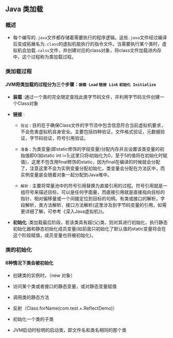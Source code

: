 ## Java 类加载

### 概述
+ 每个编写的`.java`文件都存储着需要执行的程序逻辑。这些`.java`文件经过编译后变成拓展名为`.class`的虚拟机能执行的指令文件。当需要执行某个类时，虚拟机会加载`.calss`文件，并创建对应的class对象，将class文件加载进内存中，这个过程称为类加载过程。

### 类加载过程

#### JVM将类加载的过程分为三个步骤：`装载 Load` `链接 Link` `初始化 Initialize`
  - **装载** :通过一个类的完全限定查找此类字节码文件，并利用字节码文件创建一个Class对象
  
  - **链接** :
    - `验证` : 目的在于确保Class文件的字节流中包含信息符合当前虚拟机要求，不会危害虚拟机自身安全。主要包括四种验证，文件格式验证，元数据验证，字节码验证，符号引用验证。
    
    - `准备` : 为类变量(即static修饰的字段变量)分配内存并且设置该类变量的初始值即0(如static int i=5;这里只将i初始化为0，至于5的值将在初始化时赋值)，这里不包含用final修饰的static，因为final在编译的时候就会分配了，注意这里不会为实例变量分配初始化，类变量会分配在方法区中，而实例变量是会随着对象一起分配到Java堆中。
    
    - `解析` : 主要将常量池中的符号引用替换为直接引用的过程。符号引用就是一组符号来描述目标，可以是任何字面量，而直接引用就是直接指向目标的指针、相对偏移量或一个间接定位到目标的句柄。有类或接口的解析，字段解析，类方法解析，接口方法解析(这里涉及到字节码变量的引用，如需更详细了解，可参考《深入Java虚拟机》)。
  
  - **初始化** :类加载最后阶段，若该类具有超(父)类，则对其进行初始化，执行静态初始化器和静态初始化成员变量(如前面只初始化了默认值的static变量将会在这个阶段赋值，成员变量也将被初始化)。

### 类的初始化

#### 6种情况下类会被初始化

+ 创建类的实例时。（new 对象）

+ 访问某个类或者接口的静态变量，或对静态变量赋值

+ 调用类的静态方法

+ 反射（Class.forName(com.test.+.ReflectDemo)）

+ 初始化一个类的子类

+ JVM启动时标明的启动类，即文件名和类名相同的那个类
